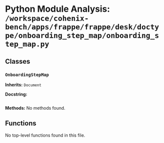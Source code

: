 # Python Module Analysis: `/workspace/cohenix-bench/apps/frappe/frappe/desk/doctype/onboarding_step_map/onboarding_step_map.py`

## Classes

### `OnboardingStepMap`
**Inherits:** `Document`


**Docstring:**
```

```

**Methods:**
No methods found.




## Functions

No top-level functions found in this file.

